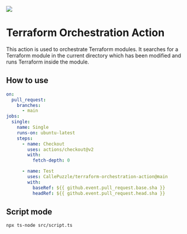 ![](https://github.com/CallePuzzle/terraform-orchestration-action/workflows/Test/badge.svg)

# Terraform Orchestration Action

This action is used to orchestrate Terraform modules. It searches for a Terraform module in the current directory which has been modified and runs Terraform inside the module.

## How to use

```yaml
on:
  pull_request:
    branches:
      - main
jobs:
  single:
    name: Single
    runs-on: ubuntu-latest
    steps:
      - name: Checkout
        uses: actions/checkout@v2
        with:
          fetch-depth: 0

      - name: Test
        uses: CallePuzzle/terraform-orchestration-action@main
        with:
          baseRef: ${{ github.event.pull_request.base.sha }}
          headRef: ${{ github.event.pull_request.head.sha }}
```

## Script mode

```sh
npx ts-node src/script.ts
```
